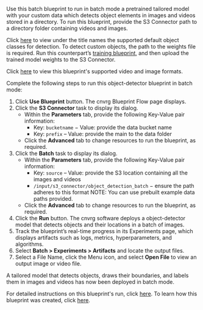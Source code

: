 Use this batch blueprint to run in batch mode a pretrained tailored model with your custom data which detects object elements in images and videos stored in a directory. To run this blueprint, provide the S3 Connector path to a directory folder containing videos and images.

Click [here](https://github.com/ultralytics/yolov5/blob/master/data/coco.yaml) to view under the title names the supported default object classes for detection. To detect custom objects, the path to the weights file is required. Run this counterpart’s [training blueprint](https://metacloud.cloud.cnvrg.io/marketplace/blueprints/object-detection-training), and then upload the trained model weights to the S3 Connector.

Click [here]() to view this blueprint's supported video and image formats.

Complete the following steps to run this object-detector blueprint in batch mode:
1. Click **Use Blueprint** button. The cnvrg Blueprint Flow page displays.
2. Click the **S3 Connector** task to display its dialog.
   - Within the **Parameters** tab, provide the following Key-Value pair information:
     - Key: `bucketname` − Value: provide the data bucket name
     - Key: `prefix` – Value: provide the main to the data folder
   - Click the **Advanced** tab to change resources to run the blueprint, as required.
3. Click the **Batch** task to display its dialog.
   - Within the **Parameters** tab, provide the following Key-Value pair information:
     - Key: `source` – Value: provide the S3 location containing all the images and videos
     - `/input/s3_connector/object_detection_batch` − ensure the path adheres to this format
     NOTE: You can use prebuilt example data paths provided.
   - Click the **Advanced** tab to change resources to run the blueprint, as required.
4. Click the **Run** button. The cnvrg software deploys a object-detector model that detects objects and their locations in a batch of images.
5. Track the blueprint’s real-time progress in its Experiments page, which displays artifacts such as logs, metrics, hyperparameters, and algorithms.
6. Select **Batch > Experiments > Artifacts** and locate the output files.
7. Select a File Name, click the Menu icon, and select **Open File** to view an output image or video file.

A tailored model that detects objects, draws their boundaries, and labels them in images and videos has now been deployed in batch mode.

For detailed instructions on this blueprint's run, click [here](). To learn how this blueprint was created, click [here](https://github.com/cnvrg/object-detection-blueprint).
